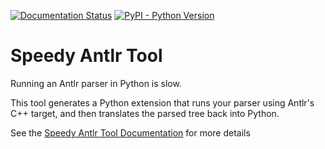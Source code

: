 [![Documentation Status](https://readthedocs.org/projects/speedy-antlr-tool/badge/?version=latest)](http://speedy-antlr-tool.readthedocs.io)
[![PyPI - Python Version](https://img.shields.io/pypi/pyversions/speedy-antlr-tool.svg)](https://pypi.org/project/speedy-antlr-tool)

# Speedy Antlr Tool

Running an Antlr parser in Python is slow.

This tool generates a Python extension that runs your parser using Antlr's C++
target, and then translates the parsed tree back into Python.

See the [Speedy Antlr Tool Documentation](http://speedy-antlr-tool.readthedocs.io) for more details
